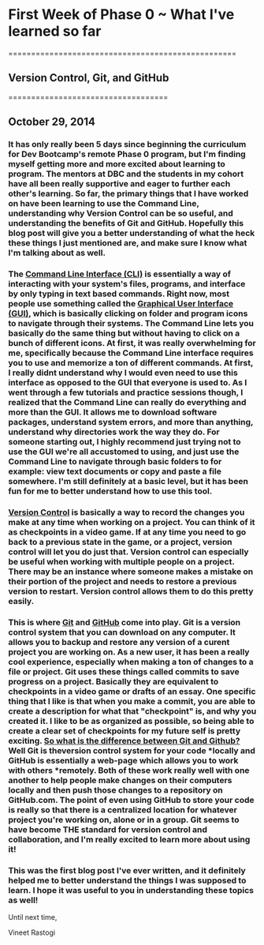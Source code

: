 
# First Week of Phase 0 ~ What I've learned so far
==================================================

## Version Control, Git, and GitHub
===================================

## October 29, 2014

>

### It has only really been 5 days since beginning the curriculum for Dev Bootcamp's remote Phase 0 program, but I'm finding myself getting more and more excited about learning to program. The mentors at DBC and the students in my cohort have all been really supportive and eager to further each other's learning. So far, the primary things that I have worked on have been learning to use the Command Line, understanding why Version Control can be so useful, and understanding the benefits of Git and GitHub. Hopefully this blog post will give you a better understanding of what the heck these things I just mentioned are, and make sure I know what I'm talking about as well. 

>

### The [Command Line Interface (CLI)](http://en.wikipedia.org/wiki/Command-line_interface) is essentially a way of interacting with your system's files, programs, and interface by only typing in text based commands. Right now, most people use something called the [Graphical User Interface (GUI)](http://en.wikipedia.org/wiki/Graphical_user_interface), which is basically clicking on folder and program icons to navigate through their systems. The Command Line lets you basically do the same thing but without having to click on a bunch of different icons. At first, it was really overwhelming for me, specifically because the Command Line interface requires you to use and memorize a ton of different commands. At first, I really didnt understand why I would even need to use this interface as opposed to the GUI that everyone is used to. As I went through a few tutorials and practice sessions though, I realized that the Command Line can really do everything and more than the GUI. It allows me to download software packages, understand system errors, and more than anything, understand why directories work the way they do. For someone starting out, I highly recommend just trying not to use the GUI we're all accustomed to using, and just use the Command Line to navigate through basic folders to for example: view text documents or copy and paste a file somewhere. I'm still definitely at a basic level, but it has been fun for me to better understand how to use this tool.

>

### [Version Control](http://www.git-scm.com/book/en/v2/Getting-Started-About-Version-Control) is basically a way to record the changes you make at any time when working on a project. You can think of it as checkpoints in a video game. If at any time you need to go back to a previous state in the game, or a project, version control will let you do just that. Version control can especially be useful when working with multiple people on a project. There may be an instance where someone makes a mistake on their portion of the project and needs to restore a previous version to restart. Version control allows them to do this pretty easily. 

>

### This is where [Git](http://www.git-scm.com/video/what-is-git) and [GitHub](http://techcrunch.com/2012/07/14/what-exactly-is-github-anyway/) come into play. Git is a version control system that you can download on any computer. It allows you to backup and restore any version of a curent project you are working on. As a new user, it has been a really cool experience, especially when making a ton of changes to a file or project. Git uses these things called commits to save progress on a project. Basically they are equivalent to checkpoints in a video game or drafts of an essay. One specific thing that I like is that when you make a commit, you are able to create a description for what that "checkpoint" is, and why you created it. I like to be as organized as possible, so being able to create a clear set of checkpoints for my future self is pretty exciting. [So what is the difference between Git and Github?](http://stackoverflow.com/questions/11816424/understanding-the-basics-of-git-and-github) Well Git is theversion control system for your code *locally and GitHub is essentially a web-page which allows you to work with others *remotely. Both of these work really well with one another to help people make changes on their computers locally and then push those changes to a repository on GitHub.com. The point of even using GitHub to store your code is really so that there is a centralized location for whatever project you're working on, alone or in a group. Git seems to have become THE standard for version control and collaboration, and I'm really excited to learn more about using it!

>

### This was the first blog post I've ever written, and it definitely helped me to better understand the things I was supposed to learn. I hope it was useful to you in understanding these topics as well!

> 
Until next time,
>
Vineet Rastogi



